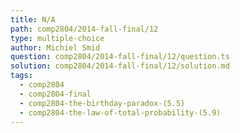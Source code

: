 ```yaml
---
title: N/A
path: comp2804/2014-fall-final/12
type: multiple-choice
author: Michiel Smid
question: comp2804/2014-fall-final/12/question.ts
solution: comp2804/2014-fall-final/12/solution.md
tags:
  - comp2804
  - comp2804-final
  - comp2804-the-birthday-paradox-(5.5)
  - comp2804-the-law-of-total-probability-(5.9)
---
```


